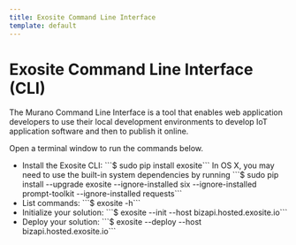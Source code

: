 ```yaml
---
title: Exosite Command Line Interface
template: default
---
```


# Exosite Command Line Interface (CLI)
The Murano Command Line Interface is a tool that enables web application developers to use their local development environments to develop IoT application software and then to publish it online.

Open a terminal window to run the commands below.

<ul>
  <li>Install the Exosite CLI: ```$ sudo pip install exosite``` In OS X, you may need to use the built-in system dependencies by running ```$ sudo pip install --upgrade exosite --ignore-installed six --ignore-installed prompt-toolkit --ignore-installed requests```</li>
  <li>List commands: ```$ exosite -h```</li>
  <li>Initialize your solution: ```$ exosite --init --host bizapi.hosted.exosite.io```</li>
  <li>Deploy your solution: ```$ exosite --deploy --host bizapi.hosted.exosite.io```</li>
</ul>
